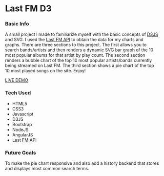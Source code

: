 # Last FM D3

### Basic Info
A small project I made to familiarize myself with the basic concepts of [D3JS](https://d3js.org/) and SVG. I used the [Last FM API](http://www.last.fm/api) to obtain the data for my charts and graphs. There are three sections to this project. The first allows you to search bands/artists and then renders a dynamic SVG bar graph of the 10 most popular albums for that artist by play count. The second section renders a bubble chart of the top 10 most popular artists/bands currently being streamed on Last FM. The third section shows a pie chart of the top 10 most played songs on the site. Enjoy!

[LIVE DEMO](https://lastfmd3.herokuapp.com) 

### Tech Used
* HTML5
* CSS3
* Javascript
* D3JS
* Bootstrap
* NodeJS
* AngularJS
* Last FM API

### Future Goals
To make the pie chart responsive and also add a history backend that stores and displays most common search terms.
